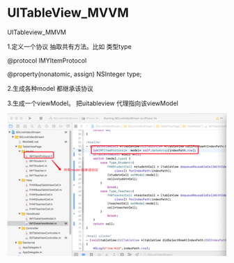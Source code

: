 # UITableView_MVVM
UITableview_MMVM

1.定义一个协议 抽取共有方法。比如 类型type

@protocol IMYItemProtocol <NSObject>

@property(nonatomic, assign) NSInteger type;

2.生成各种model 都继承该协议


3.生成一个viewModel。
把uitableview 代理指向该viewModel


![image](https://github.com/suzhiqiu/UITableView_MVVM/blob/master/SDLiveVideoStream/%E7%BB%93%E6%9E%84%E5%9B%BE.png)
